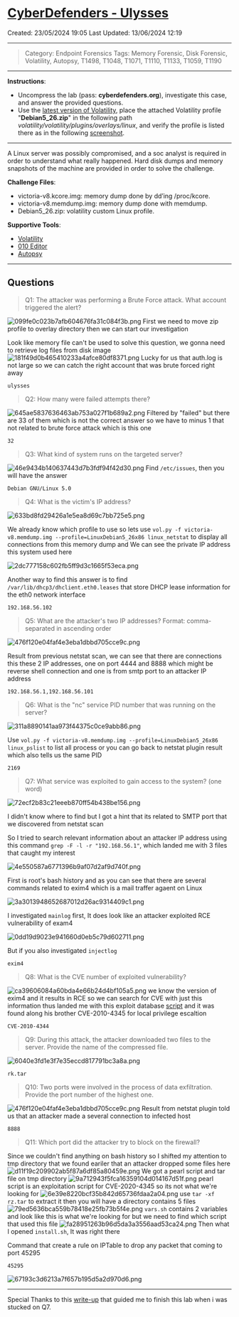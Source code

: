 # [CyberDefenders - Ulysses](https://cyberdefenders.org/blueteam-ctf-challenges/ulysses/)
Created: 23/05/2024 19:05
Last Updated: 13/06/2024 12:19
* * *
>Category: Endpoint Forensics
>Tags: Memory Forensic, Disk Forensic, Volatility, Autopsy, T1498, T1048, T1071, T1110, T1133, T1059, T1190
* * *
**Instructions**:
- Uncompress the lab (pass: **cyberdefenders.org**), investigate this case, and answer the provided questions.
- Use the [latest version of Volatility](https://github.com/volatilityfoundation/volatility), place the attached Volatility profile "**Debian5_26.zip**" in the following path *volatility/volatility/plugins/overlays/linux*, and verify the profile is listed there as in the following [screenshot](https://cyberdefenders.org/static/img/vol.png).
 
* * *
A Linux server was possibly compromised, and a soc analyst is required in order to understand what really happened. Hard disk dumps and memory snapshots of the machine are provided in order to solve the challenge.

**Challenge Files**:
- victoria-v8.kcore.img: memory dump done by dd’ing /proc/kcore.
- victoria-v8.memdump.img: memory dump done with memdump.
- Debian5_26.zip: volatility custom Linux profile.
 
**Supportive Tools**:
- [Volatility](https://github.com/volatilityfoundation/volatility)
- [010 Editor](https://www.sweetscape.com/download/010editor/)
- [Autopsy](https://www.autopsy.com/download/)
* * *
## Questions
> Q1: The attacker was performing a Brute Force attack. What account triggered the alert?

![099fe0c023b7afb604676fa31c084f3b.png](/_resources/099fe0c023b7afb604676fa31c084f3b-1.png)
First we need to move zip profile to overlay directory then we can start our investigation

Look like memory file can't be used to solve this question, we gonna need to retrieve log files from disk image
![181f49d0b465410233a4afce80df8371.png](/_resources/181f49d0b465410233a4afce80df8371-1.png)
Lucky for us that auth.log is not large so we can catch the right account that was brute forced right away
```
ulysses
```

> Q2: How many were failed attempts there?

![645ae5837636463ab753a027f1b689a2.png](/_resources/645ae5837636463ab753a027f1b689a2-1.png)
Filtered by "failed" but there are 33 of them which is not the correct answer so we have to minus 1 that not related to brute force attack which is this one
```
32
```

> Q3: What kind of system runs on the targeted server?

![46e9434b140637443d7b3fdf94f42d30.png](/_resources/46e9434b140637443d7b3fdf94f42d30-1.png)
Find `/etc/issues`, then you will have the answer
```
Debian GNU/Linux 5.0
```

> Q4: What is the victim's IP address?

![633bd8fd29426a1e5ea8d69c7bb725e5.png](/_resources/633bd8fd29426a1e5ea8d69c7bb725e5-1.png)

We already know which profile to use so lets use `vol.py -f victoria-v8.memdump.img --profile=LinuxDebian5_26x86 linux_netstat` to display all connections from this memory dump and We can see the private IP address this system used here

![2dc777158c602fb5ff9d3c1665f53eca.png](/_resources/2dc777158c602fb5ff9d3c1665f53eca-1.png)

Another way to find this answer is to find `/var/lib/dhcp3/dhclient.eth0.leases`  that store DHCP lease information for the eth0 network interface

```
192.168.56.102
```

> Q5: What are the attacker's two IP addresses? Format: comma-separated in ascending order

![476f120e04faf4e3eba1dbbd705cce9c.png](/_resources/476f120e04faf4e3eba1dbbd705cce9c-1.png)

Result from previous netstat scan, we can see that there are connections this these 2 IP addresses, one on port 4444 and 8888 which might be reverse shell connection and one is from smtp port to an attacker IP address 

```
192.168.56.1,192.168.56.101
```

> Q6: What is the "nc" service PID number that was running on the server?

![311a8890141aa973f44375c0ce9abb86.png](/_resources/311a8890141aa973f44375c0ce9abb86-1.png)

Use `vol.py -f victoria-v8.memdump.img --profile=LinuxDebian5_26x86 linux_pslist` to list all process or you can go back to netstat plugin result which also tells us the same PID

```
2169
```

> Q7: What service was exploited to gain access to the system? (one word)

![72ecf2b83c21eeeb870ff54b438be156.png](/_resources/72ecf2b83c21eeeb870ff54b438be156-1.png)

I didn't know where to find but I got a hint that its related to SMTP port that we discovered from netstat scan 

So I tried to search relevant information about an attacker IP address using this command `grep -F -l -r "192.168.56.1"`, which landed me with 3 files that caught my interest 

![4e550587a6771396b9af07d2af9d740f.png](/_resources/4e550587a6771396b9af07d2af9d740f-1.png)

First is root's bash history and as you can see that there are several commands related to exim4 which is a mail traffer agaent on Linux 

![3a3013948652687012d26ac9314409c1.png](/_resources/3a3013948652687012d26ac9314409c1-1.png)

I investigated `mainlog` first, It does look like an attacker exploited RCE vulnerability of exam4 

![0dd19d9023e941660d0eb5c79d602711.png](/_resources/0dd19d9023e941660d0eb5c79d602711-1.png)

But if you also investigated `injectlog`
```
exim4
```

> Q8: What is the CVE number of exploited vulnerability?

![ca39606084a60bda4e66b24d4bf105a5.png](/_resources/ca39606084a60bda4e66b24d4bf105a5-1.png)
we know the version of exim4 and it results in RCE so we can search for CVE with just this information thus landed me with this exploit database [script](https://www.exploit-db.com/exploits/16925) and it was found along his brother CVE-2010-4345 for local privilege escaltion
```
CVE-2010-4344
```

> Q9: During this attack, the attacker downloaded two files to the server. Provide the name of the compressed file.

![6040e3fd1e3f7e35eccd817791bc3a8a.png](/_resources/6040e3fd1e3f7e35eccd817791bc3a8a-1.png)
```
rk.tar
```

> Q10: Two ports were involved in the process of data exfiltration. Provide the port number of the highest one.

![476f120e04faf4e3eba1dbbd705cce9c.png](/_resources/476f120e04faf4e3eba1dbbd705cce9c-1.png)
Result from netstat plugin told us that an attacker made a several connection to infected host
```
8888
```

> Q11: Which port did the attacker try to block on the firewall?

Since we couldn't find anything on bash history so I shifted my attention to tmp directory that we found eariler that an attacker dropped some files here
![d11f19c209902ab5f87a6df85a80459e.png](/_resources/d11f19c209902ab5f87a6df85a80459e-1.png)
We got a pearl script and tar file on tmp directory 
![9a712943f5fca16359104d014167d51f.png](/_resources/9a712943f5fca16359104d014167d51f-1.png)
pearl script is an exploitation script for CVE-2020-4345 so its not what we're looking for
![6e39e8220bcf35b842d65736fdaa2a04.png](/_resources/6e39e8220bcf35b842d65736fdaa2a04-1.png)
use `tar -xf rz.tar` to extract it then you will have a directory contains 5 files 
![79ed5636bca559b78418e25fb73b5f4e.png](/_resources/79ed5636bca559b78418e25fb73b5f4e-1.png)
`vars.sh` contains 2 variables and look like this is what we're looking for but we need to find which script that used this file
![fa28951263b96d5da3a3556aad53ca24.png](/_resources/fa28951263b96d5da3a3556aad53ca24-1.png)
Then what I opened `install.sh`, It was right there 

Command that create a rule on IPTable to drop any packet that coming to port 45295
```
45295
```


![67193c3d6213a7f657b195d5a2d970d6.png](/_resources/67193c3d6213a7f657b195d5a2d970d6-1.png)
* * *

Special Thanks to this [write-up](https://ahmed-naser.medium.com/ulysses-blue-team-challenge-walkthrough-write-up-5cbe24b6942f) that guided me to finish this lab when i was stucked on Q7.